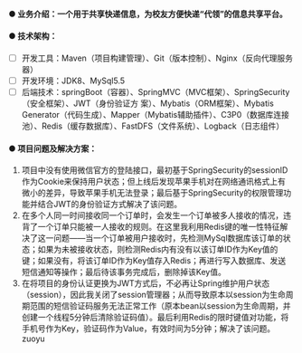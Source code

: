 #### ● 业务介绍：一个用于共享快递信息，为校友方便快递“代领”的信息共享平台。
#### ● 技术架构：
* [ ]  开发工具：Maven（项目构建管理）、Git（版本控制）、Nginx（反向代理服务器）
* [ ]  开发环境：JDK8、MySql5.5
* [ ]  后端技术：springBoot（容器）、SpringMVC（MVC框架）、SpringSecurity（安全框架）、JWT（身份验证方          案）、Mybatis（ORM框架）、Mybatis Generator（代码生成）、Mapper（Mybatis辅助插件）、C3P0（数据库连接池）、Redis（缓存数据库）、FastDFS（文件系统）、Logback（日志组件）
#### ● 项目问题及解决方案：
1. 项目中没有使用微信官方的登陆接口，最初基于SpringSecurity的sessionID作为Cookie来保持用户状态；但上线后发现苹果手机对在网络通讯格式上有微小的差异，导致苹果手机无法登录；最后基于SpringSecurity的权限管理功能并结合JWT的身份验证方式解决了该问题。
2. 在多个人同一时间接收同一个订单时，会发生一个订单被多人接收的情况，违背了一个订单只能被一人接收的规则。在这里我利用Redis键的唯一性特征解决了这一问题——当一个订单被用户接收时，先检测MySql数据库该订单的状态；如果为未被接收状态，则检测Redis内有没有以该订单ID作为Key值的键；如果没有，将该订单ID作为Key值存入Redis；再进行写入数据库、发送短信通知等操作；最后待该事务完成后，删除掉该Key值。
3. 在将项目的身份认证更换为JWT方式后，不必再让Spring维护用户状态（session），因此我关闭了session管理器；从而导致原本以session为生命周期范围的短信验证码服务无法正常工作（原本bean以session为生命周期，并创建一个线程5分钟后清除验证码值）。最后利用Redis的限时键值对功能，将手机号作为Key，验证码作为Value，有效时间为5分钟；解决了该问题。
zuoyu
